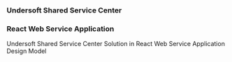 ### Undersoft Shared Service Center 
### React Web Service Application
Undersoft Shared Service Center Solution in React Web Service Application Design Model
